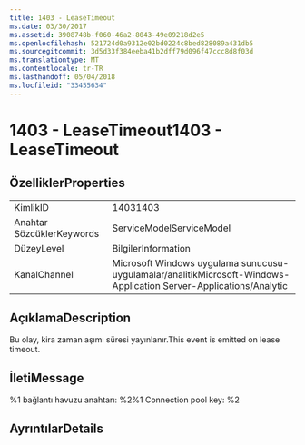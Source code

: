 ```yaml
---
title: 1403 - LeaseTimeout
ms.date: 03/30/2017
ms.assetid: 3908748b-f060-46a2-8043-49e09218d2e5
ms.openlocfilehash: 521724d0a9312e02bd0224c8bed828089a431db5
ms.sourcegitcommit: 3d5d33f384eeba41b2dff79d096f47ccc8d8f03d
ms.translationtype: MT
ms.contentlocale: tr-TR
ms.lasthandoff: 05/04/2018
ms.locfileid: "33455634"
---
```

# <a name="1403---leasetimeout"></a><span data-ttu-id="b279d-102">1403 - LeaseTimeout</span><span class="sxs-lookup"><span data-stu-id="b279d-102">1403 - LeaseTimeout</span></span>
## <a name="properties"></a><span data-ttu-id="b279d-103">Özellikler</span><span class="sxs-lookup"><span data-stu-id="b279d-103">Properties</span></span>  
  
|||  
|-|-|  
|<span data-ttu-id="b279d-104">Kimlik</span><span class="sxs-lookup"><span data-stu-id="b279d-104">ID</span></span>|<span data-ttu-id="b279d-105">1403</span><span class="sxs-lookup"><span data-stu-id="b279d-105">1403</span></span>|  
|<span data-ttu-id="b279d-106">Anahtar Sözcükler</span><span class="sxs-lookup"><span data-stu-id="b279d-106">Keywords</span></span>|<span data-ttu-id="b279d-107">ServiceModel</span><span class="sxs-lookup"><span data-stu-id="b279d-107">ServiceModel</span></span>|  
|<span data-ttu-id="b279d-108">Düzey</span><span class="sxs-lookup"><span data-stu-id="b279d-108">Level</span></span>|<span data-ttu-id="b279d-109">Bilgiler</span><span class="sxs-lookup"><span data-stu-id="b279d-109">Information</span></span>|  
|<span data-ttu-id="b279d-110">Kanal</span><span class="sxs-lookup"><span data-stu-id="b279d-110">Channel</span></span>|<span data-ttu-id="b279d-111">Microsoft Windows uygulama sunucusu-uygulamalar/analitik</span><span class="sxs-lookup"><span data-stu-id="b279d-111">Microsoft-Windows-Application Server-Applications/Analytic</span></span>|  
  
## <a name="description"></a><span data-ttu-id="b279d-112">Açıklama</span><span class="sxs-lookup"><span data-stu-id="b279d-112">Description</span></span>  
 <span data-ttu-id="b279d-113">Bu olay, kira zaman aşımı süresi yayınlanır.</span><span class="sxs-lookup"><span data-stu-id="b279d-113">This event is emitted on lease timeout.</span></span>  
  
## <a name="message"></a><span data-ttu-id="b279d-114">İleti</span><span class="sxs-lookup"><span data-stu-id="b279d-114">Message</span></span>  
 <span data-ttu-id="b279d-115">%1 bağlantı havuzu anahtarı: %2</span><span class="sxs-lookup"><span data-stu-id="b279d-115">%1 Connection pool key: %2</span></span>  
  
## <a name="details"></a><span data-ttu-id="b279d-116">Ayrıntılar</span><span class="sxs-lookup"><span data-stu-id="b279d-116">Details</span></span>
